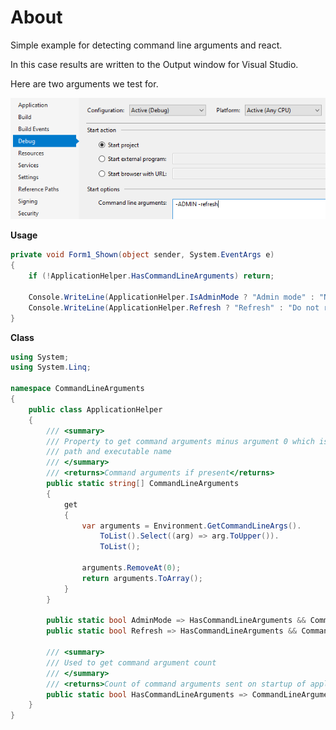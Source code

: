 ﻿# About

Simple example for detecting command line arguments and react.

In this case results are written to the Output window for Visual Studio.

Here are two arguments we test for.

![screen](../assets/CommandArgs.png)

**Usage**
```csharp
private void Form1_Shown(object sender, System.EventArgs e)
{
    if (!ApplicationHelper.HasCommandLineArguments) return;

    Console.WriteLine(ApplicationHelper.IsAdminMode ? "Admin mode" : "Normal mode");
    Console.WriteLine(ApplicationHelper.Refresh ? "Refresh" : "Do not refresh");
}
```

**Class**
```csharp
using System;
using System.Linq;

namespace CommandLineArguments
{
    public class ApplicationHelper
    {
        /// <summary>
        /// Property to get command arguments minus argument 0 which is the
        /// path and executable name
        /// </summary>
        /// <returns>Command arguments if present</returns>
        public static string[] CommandLineArguments
        {
            get
            {
                var arguments = Environment.GetCommandLineArgs().
                    ToList().Select((arg) => arg.ToUpper()).
                    ToList();

                arguments.RemoveAt(0);
                return arguments.ToArray();
            }
        }

        public static bool AdminMode => HasCommandLineArguments && CommandLineArguments.Contains("-ADMIN");
        public static bool Refresh => HasCommandLineArguments && CommandLineArguments.Contains("-REFRESH");

        /// <summary>
        /// Used to get command argument count
        /// </summary>
        /// <returns>Count of command arguments sent on startup of application</returns>
        public static bool HasCommandLineArguments => CommandLineArguments.Length > 0;
    }
}
```